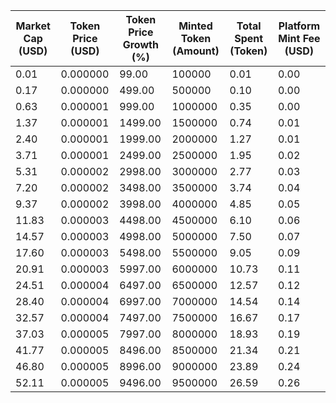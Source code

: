 | Market Cap (USD) | Token Price (USD) | Token Price Growth (%) | Minted Token (Amount) | Total Spent (Token) | Platform Mint Fee (USD) |
|------------------|-------------------|------------------------|-----------------------|--------------------|-------------------------|
| 0.01 | 0.000000 | 99.00 | 100000 | 0.01 | 0.00 |
| 0.17 | 0.000000 | 499.00 | 500000 | 0.10 | 0.00 |
| 0.63 | 0.000001 | 999.00 | 1000000 | 0.35 | 0.00 |
| 1.37 | 0.000001 | 1499.00 | 1500000 | 0.74 | 0.01 |
| 2.40 | 0.000001 | 1999.00 | 2000000 | 1.27 | 0.01 |
| 3.71 | 0.000001 | 2499.00 | 2500000 | 1.95 | 0.02 |
| 5.31 | 0.000002 | 2998.00 | 3000000 | 2.77 | 0.03 |
| 7.20 | 0.000002 | 3498.00 | 3500000 | 3.74 | 0.04 |
| 9.37 | 0.000002 | 3998.00 | 4000000 | 4.85 | 0.05 |
| 11.83 | 0.000003 | 4498.00 | 4500000 | 6.10 | 0.06 |
| 14.57 | 0.000003 | 4998.00 | 5000000 | 7.50 | 0.07 |
| 17.60 | 0.000003 | 5498.00 | 5500000 | 9.05 | 0.09 |
| 20.91 | 0.000003 | 5997.00 | 6000000 | 10.73 | 0.11 |
| 24.51 | 0.000004 | 6497.00 | 6500000 | 12.57 | 0.12 |
| 28.40 | 0.000004 | 6997.00 | 7000000 | 14.54 | 0.14 |
| 32.57 | 0.000004 | 7497.00 | 7500000 | 16.67 | 0.17 |
| 37.03 | 0.000005 | 7997.00 | 8000000 | 18.93 | 0.19 |
| 41.77 | 0.000005 | 8496.00 | 8500000 | 21.34 | 0.21 |
| 46.80 | 0.000005 | 8996.00 | 9000000 | 23.89 | 0.24 |
| 52.11 | 0.000005 | 9496.00 | 9500000 | 26.59 | 0.26 |
